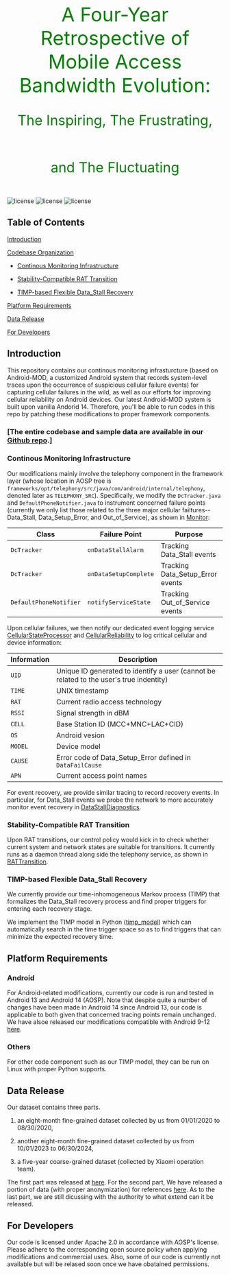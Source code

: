 <head>
    <script src="https://cdn.mathjax.org/mathjax/latest/MathJax.js?config=TeX-AMS-MML_HTMLorMML" type="text/javascript"></script>
    <script type="text/x-mathjax-config">
        MathJax.Hub.Config({
            tex2jax: {
            skipTags: ['script', 'noscript', 'style', 'textarea', 'pre'],
            inlineMath: [['$','$']]
            }
        });
    </script>
</head>
<br />
<center style="font-size:45px;color:green;line-height:-10px"> A Four-Year Retrospective of Mobile Access Bandwidth Evolution:</center>
<center style="font-size:32px;color:green;line-height:110px"> The Inspiring, The Frustrating, and The Fluctuating</center>

![license](https://img.shields.io/badge/Platform-Android-green "Android")
![license](https://img.shields.io/badge/Version-Beta-yellow "Version")
![license](https://img.shields.io/badge/Licence-Apache%202.0-blue.svg "Apache")

## Table of Contents
[Introduction](#introduction)

[Codebase Organization](#codebase-organization)
 - [Continous Monitoring Infrastructure](#continous-monitoring-infrastructure)

 - [Stability-Compatible RAT Transition](#stability-compatible-rat-transition)

 - [TIMP-based Flexible Data_Stall Recovery](#timp-based-flexible-data_stall-recovery)

[Platform Requirements](#platform-requirements)

[Data Release](#data-release)

[For Developers](#for-developers)

## Introduction
This repository contains our continous monitoring infrasturcture (based on Android-MOD, a customized Android system that records system-level traces upon the occurrence of suspicious cellular failure events) for capturing cellular failures in the wild, as well as our efforts for improving cellular reliability on Android devices. Our latest Android-MOD system is built upon vanilla Andorid 14. Therefore, you'll be able to run codes in this repo by patching these modifications to proper framework components.

### [The entire codebase and sample data are available in our [Github repo](https://github.com/CellReliabilityEvo/CellReliabilityEvo.github.io).]

### Continous Monitoring Infrastructure
Our modifications mainly involve the telephony component in the framework layer (whose location in AOSP tree is `frameworks/opt/telephony/src/java/com/android/internal/telephony`, denoted later as `TELEPHONY_SRC`).
Specifically, we modify the `DcTracker.java` and `DefaultPhoneNotifier.java` to instrument concerned failure points (currently we only list those related to the three major cellular failtures--Data_Stall, Data_Setup_Error, and Out_of_Service), as shown in [Monitor](https://github.com/CellReliabilityEvo/CellReliabilityEvo.github.io/tree/main/monitor):

| Class | Failure Point | Purpose| Location in AOSP |
| ---- | ---- | ---- | ---- |
|   `DcTracker`   |   `onDataStallAlarm`   |   Tracking  Data_Stall events  | `TELEPHONY_SRC/dataconnection/DcTracker.java` |
|   `DcTracker`   |   `onDataSetupComplete`   |   Tracking  Data_Setup_Error events  | `TELEPHONY_SRC/dataconnection/DcTracker.java` |
|   `DefaultPhoneNotifier`   |   `notifyServiceState`   |   Tracking  Out_of_Service events  | `TELEPHONY_SRC/DefaultPhoneNotifier.java` |

Upon cellular failures, we then notify our dedicated event logging service [CellularStateProcessor](https://github.com/CellReliabilityEvo/CellReliabilityEvo.github.io/tree/main/monitor/CellularStateProcessor.java) and [CellularReliability](https://github.com/CellReliabilityEvo/CellReliabilityEvo.github.io/tree/main/monitor/CellularReliability.java) to log critical cellular and device information:

| Information | Description |
| ---- | ---- |
| `UID` | Unique ID generated to identify a user (cannot be related to the user's true indentity) |
| `TIME` | UNIX timestamp |
| `RAT` | Current radio access technology |
| `RSSI` | Signal strength in dBM |
| `CELL`| Base Station ID (MCC+MNC+LAC+CID) |
| `OS` | Android vesion |
| `MODEL` | Device model |
| `CAUSE` | Error code of Data_Setup_Error defined in `DataFailCause` |
| `APN`   | Current access point names |

For event recovery, we provide similar tracing to record recovery events. In particular, for Data_Stall events we probe the network to more accurately monitor event recovery in [DataStallDiagnostics](https://github.com/CellReliabilityEvo/CellReliabilityEvo.github.io/tree/main/monitor/DataStallDiagnostics.java).

### Stability-Compatible RAT Transition
Upon RAT transitions, our control policy would kick in to check whether current system and network states are suitable for transitions. It currently runs as a daemon thread along side the telephony service, as shown in [RATTransition](https://github.com/CellReliabilityEvo/CellReliabilityEvo.github.io/tree/main/RATTransition.java).

### TIMP-based Flexible Data_Stall Recovery
We currently provide our time-inhomogeneous Markov process (TIMP) that formalizes the Data_Stall recovery process and find proper triggers for entering each recovery stage. 

We implement the TIMP model in Python ([timp_model](https://github.com/CellReliabilityEvo/CellReliabilityEvo.github.io/tree/main/timp/timp_model.py)) which can automatically search in the time trigger space so as to find triggers that can minimize the expected recovery time.

## Platform Requirements
### Android
For Android-related modifications, currently our code is run and tested in Android 13 and Android 14 (AOSP).
Note that despite quite a number of changes have been made in Android 14 since Android 13, our code is applicable to both given that concerned tracing points remain unchanged.
We have alsoe released our modifications compatible with Android 9-12 [here](https://github.com/CellularReliability/CellularReliability.github.io/tree/main/monitor).

### Others
For other code component such as our TIMP model, they can be run on Linux with proper Python supports.

## Data Release
Our dataset contains three parts.

1) an eight-month fine-grained dataset collected by us from 01/01/2020 to 08/30/2020,

2) another eight-month fine-grained dataset collected by us from 10/01/2023 to 06/30/2024,

3) a five-year coarse-grained dataset (collected by Xiaomi operation team). 

The first part was released at [here](https://github.com/CellularReliability/CellularReliability.github.io/tree/main/sample_dataset).
For the second part, We have released a portion of data (with proper anonymization) for references [here](https://github.com/CellReliabilityEvo/CellReliabilityEvo.github.io/tree/main/sample_dataset).
As to the last part, we are still dicussing with the authority to what extend can it be released.

## For Developers
Our code is licensed under Apache 2.0 in accordance with AOSP's license. Please adhere to the corresponding open source policy when applying modifications and commercial uses.
Also, some of our code is currently not available but will be relased soon once we have obatained permissions.




